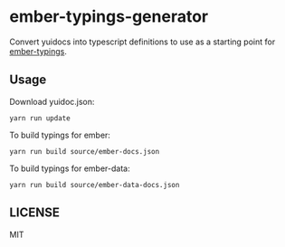 # ember-typings-generator

Convert yuidocs into typescript definitions to use as a starting point for [ember-typings](https://github.com/typed-ember/ember-typings).

## Usage

Download yuidoc.json:
```
yarn run update
```

To build typings for ember:
```
yarn run build source/ember-docs.json
```

To build typings for ember-data:
```
yarn run build source/ember-data-docs.json
```

## LICENSE
MIT
